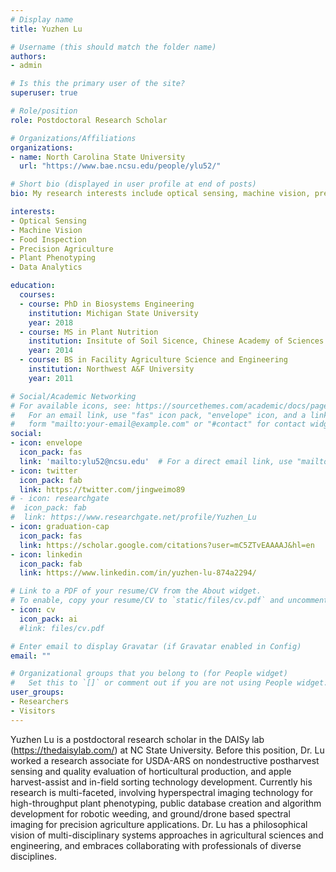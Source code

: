 ```yaml
---
# Display name
title: Yuzhen Lu

# Username (this should match the folder name)
authors:
- admin

# Is this the primary user of the site?
superuser: true

# Role/position
role: Postdoctoral Research Scholar

# Organizations/Affiliations
organizations:
- name: North Carolina State University
  url: "https://www.bae.ncsu.edu/people/ylu52/"

# Short bio (displayed in user profile at end of posts)
bio: My research interests include optical sensing, machine vision, precision agriculture, food assessment and data analytics.

interests:
- Optical Sensing
- Machine Vision
- Food Inspection
- Precision Agriculture
- Plant Phenotyping
- Data Analytics 

education:
  courses:
  - course: PhD in Biosystems Engineering
    institution: Michigan State University
    year: 2018
  - course: MS in Plant Nutrition
    institution: Insitute of Soil Sicence, Chinese Academy of Sciences
    year: 2014
  - course: BS in Facility Agriculture Science and Engineering
    institution: Northwest A&F University
    year: 2011

# Social/Academic Networking
# For available icons, see: https://sourcethemes.com/academic/docs/page-builder/#icons
#   For an email link, use "fas" icon pack, "envelope" icon, and a link in the
#   form "mailto:your-email@example.com" or "#contact" for contact widget.
social:
- icon: envelope
  icon_pack: fas
  link: 'mailto:ylu52@ncsu.edu'  # For a direct email link, use "mailto:ylu52@ncsu.edu".
- icon: twitter
  icon_pack: fab
  link: https://twitter.com/jingweimo89
# - icon: researchgate
#  icon_pack: fab
#  link: https://www.researchgate.net/profile/Yuzhen_Lu
- icon: graduation-cap
  icon_pack: fas
  link: https://scholar.google.com/citations?user=mC5ZTvEAAAAJ&hl=en 
- icon: linkedin
  icon_pack: fab
  link: https://www.linkedin.com/in/yuzhen-lu-874a2294/

# Link to a PDF of your resume/CV from the About widget.
# To enable, copy your resume/CV to `static/files/cv.pdf` and uncomment the lines below.
- icon: cv
  icon_pack: ai
  #link: files/cv.pdf

# Enter email to display Gravatar (if Gravatar enabled in Config)
email: ""

# Organizational groups that you belong to (for People widget)
#   Set this to `[]` or comment out if you are not using People widget.
user_groups:
- Researchers
- Visitors
---
```


Yuzhen Lu is a postdoctoral research scholar in the DAISy lab (https://thedaisylab.com/) at NC State University. Before this position, Dr. Lu worked a research associate for USDA-ARS on nondestructive postharvest sensing and quality evaluation of horticultural production, and apple harvest-assist and in-field sorting technology development. Currently his research is multi-faceted, involving hyperspectral imaging technology for high-throughput plant phenotyping, public database creation and algorithm development for robotic weeding, and ground/drone based spectral imaging for precision agriculture applications. Dr. Lu has a philosophical vision of multi-disciplinary systems approaches in agricultural sciences and engineering, and embraces collaborating with professionals of diverse disciplines.
